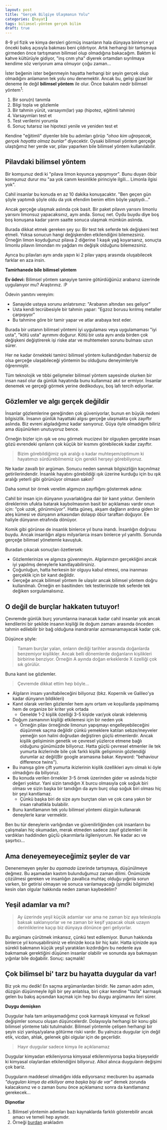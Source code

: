 ```yaml
---
layout: post
title: "Gerçek Bilgiye Ulaşmanın Yolu"
categories: [hayat]
tags: bilimsel-yöntem gerçek bilim
draft: true
---
```


8-9 yıl fizik ve kimya dersleri görmüş insanların hala dünyaya binlerce yıl önceki bakış açısıyla bakması beni çıldırtıyor. Artık herhangi bir tartışmaya girmeden önce tartışmanın bilimsel olup olmadığına bakacağım. Baktım ki kahve kültürüyle gidiyor, "inş cnm yha" diyerek ortamdan sıyrılmaya kendime söz veriyorum ama olmuyor çoğu zaman...

İster beğenin ister beğenmeyin hayatta herhangi bir şeyin gerçek olup olmadığını anlamanın tek yolu onu denemektir. Ancak bu, gelişi güzel bir deneme ile değil **bilimsel yöntem** ile olur. Önce bakalım nedir bilimsel yöntem<sup>1</sup>:

1. Bir soru(n) tanımla
2. Bilgi topla ve gözlemle
3. Bir tahmin yürüt, varsayım(lar) yap (hipotez, eğitimli tahmin)
4. Varsayımları test et
5. Test verilerini yorumla
6. Sonuç tutarsız ise hipotezi yenile ve yeniden test et

Kendine "eğitimli" diyenler bile bu adımları görüp *"ohoo kim uğraşacak, gerçek hayatta olmaz bunlar"* diyecektir. Oysaki bilimsel yöntem gerçeğe ulaştığımız her yerde var, pilav yaparken bile bilimsel yöntem kullanılabilir.

Pilavdaki bilimsel yöntem
-------------------------

Bir komşunuz dedi ki "pilava limon koyunca yapışmıyor". Bunu duyan öbür komşunuz durur mu "aa yok canım kesinlikle pirinciyle ilgili... Limonla ilgisi yok".

Cahil insanlar bu konuda en az 10 dakika konuşacaktır. "Ben geçen gün şöyle yaptımdı şöyle oldu da yok efendim benim eltim böyle yaptıydı..."

Ancak gerçeğe ulaşmak aslında çok basit. Bir paket pilavın yarısını limonlu yarısını limonsuz yapacaksınız, aynı anda. Sonuç net. Oydu buydu diye boş boş konuşana kadar yarım saatte sonuca ulaşmak mümkün aslında.

Burada dikkat etmek gereken şey şu: Bir test tek seferde tek değişkeni test etmeli. Yoksa sonucun hangi değişkenden etkilendiğini bilemezsiniz. Örneğin limon koyduğunuz pilava 2 diğerine 1 kaşık yağ koyarsanız, sonuçta limonlu pilavın limondan mı yağdan mı değişik olduğunu bilemezsiniz.

Ayrıca bu pilavları aynı anda yapın ki 2 pilav yapış arasında oluşabilecek farklar en aza insin. 

**Tamirhanede bile bilimsel yöntem**

**Ev ödevi:** Bilimsel yöntem sanayiye tamire götürdüğünüz arabanız üzerinde uygulanıyor mu? Araştırınız. :P

Ödevin yanıtını vereyim:

* Sanayide ustaya sorunu anlatırsınız: "Arabanın altından ses geliyor"
* Usta kendi tecrübesiyle bir tahmin yapar: "Egzoz borusu kırılmış metaller çarpışıyor"
* Bu tahmine göre bir tamir yapar ve atlar arabaya test eder.

Burada bir ustanın bilimsel yöntemi iyi uygulaması veya uygulamaması "iyi usta", "kötü usta" ayrımını doğurur. Kötü bir usta aynı anda birden çok değişkeni değiştirerek işi riske atar ve muhtemelen sorunu bulması uzun sürer.

Her ne kadar örnekteki tamirci bilimsel yöntem kullandığından habersiz de olsa gerçeğe ulaşabileceği yöntemin bu olduğunu deneyimleriyle öğrenmiştir.

Tüm teknolojik ve tıbbi gelişmeler bilimsel yöntem sayesinde olurken bir insan nasıl olur da günlük hayatında bunu kullanmaz akıl sır ermiyor. İnsanlar denemek ve gerçeği görmek yerine dedikoduyu, boş lafı tercih ediyorlar.

Gözlemler ve algı gerçek değildir
---------------------------------

İnsanlar gözlemlerine gereğinden çok güveniyorlar, bunun en büyük nedeni bilgisizlik. İnsanın günlük hayattaki algısı gerçeğe ulaşmakta çok zayıftır aslında. Biz evreni algıladığımız kadar sanıyoruz. Güya öyle olmadığını biliriz ama düşünürken unutuyoruz bence.

Örneğin bizler için ışık ve onu görmek mucizevi bir olguyken gerçekte insan gözü evrendeki ışınların çok küçük bir kısmını görebilecek kadar zayıftır.

> Bizim görebildiğimiz ışık aralığı o kadar muhteşem/optimum ki hayatımızı sürdürebilmemiz için gerekli herşeyi görebiliyoruz.

Ne kadar zavallı bir argüman. Sonucu neden sanmak bilgisizliğin kaçınılmaz getirilerindendir. İnsanlık hayatını görebildiği ışık üzerine kurduğu için bu ışık aralığı yeterli gibi görünüyor olmasın sakın?

Daha somut bir örnek verelim algımızın zayıflığını göstermek adına:

Cahil bir insan için dünyanın yuvarlaklığına dair bir kanıt yoktur. Gemilerin direklerinin ufukta batarak kaybolmasının basit bir açıklaması vardır onun için: *"çok uzak, görünmüyor"*. Hatta güneş, akşam dağların ardına giden bir ateş kümesi ve dünyanın arkasından dolaşıp öbür taraftan doğuyor. Ee haliyle dünyanın etrafında dönüyor.

Komik gibi görünse de insanlık binlerce yıl buna inandı. İnsanlığın doğrusu buydu. Ancak insanlığın algısı milyarlarca insanı binlerce yıl yanılttı. Sonunda gerçeğe bilimsel yönetemle kavuştuk.

Buradan çıkacak sonuçları özetlersek:

* Gözlemlerinize ve algınıza güvenmeyin. Algılarınızın gerçekliğini ancak iyi yapılmış deneylerle kanıtlayabilirsiniz.
* Çoğunluğun, hatta herkesin bir olguyu kabul etmesi, ona inanması gerçeklik için bir kanıt değildir.
* Gerçeğe ancak bilimsel yöntem ile ulaşılır ancak bilimsel yöntem doğru kullanılmalı. Örneğin en basitinden: tek testlerinizde tek seferde tek değiken sorgulamalısınız.

O değil de burçlar hakkaten tutuyor!
------------------------------------

Çevremde günlük burç yorumlarına inanacak kadar cahil insanlar yok ancak kendilerini bir şekilde insanın kişiliği ile doğum zamanı arasında önceden tahmin edilebilir bir bağ olduğuna inandıranlar azımsanamayacak kadar çok.

Düşünce şöyle:

> Tamam burçlar yalan, onların dediği tarihler arasında doğanlarda benzemiyor kişilikler. Ancak belli dönemlerde doğanların kişilikleri birbirine benziyor. Örneğin A ayında doğan erkeklerde X özelliği çok sık görülür.

Buna kanıt ise gözlemler.

> Çevremde dikkat ettim hep böyle...

* Algıların insanı yanıltabileceğini biliyoruz (bkz. Kopernik ve Galileo'ya kadar dünyanın bildikleri)
* Kanıt olarak verilen gözlemler hem aynı ortam ve koşullarda yapılmamış hem de organize bir kriter yok ortada
    - Genelde 1-2 kişilik özelliği 3-5 kişide var/yok olarak irdelenmiş
* Doğum zamanının kişiliği etkilemesi için bir neden yok
    - Örneğin pilav örneğinde limonun yapışmayı engelleyebileceğini düşünmek saçma değildir çünkü yemeklere katılan sebze/meyveler yemeğin son halini doğrudan değiştiren güçlü etmenlerdir. Ancak kişilik gelişiminin genetik ve çevresel yüzlerce etmene bağlı olduğunu günümüzde biliyoruz. Hatta güçlü çevresel etmenler ile tek yumurta ikizlerinde bile çok farklı kişilik gelişiminin gözlendiği durumlar az değil(Bir google aramasına bakar. Keyword: "behaviour difference twins").
* Bu inanışa göre çift yumurta ikizlerinin kişilik özellikleri aynı olmalı ki öyle olmadığını da biliyoruz. 
* Bu konuda verilen örnekler 3-5 örnek üzerinden gider ve aslında hiçbir değeri yoktur. Yani sizin tanıdığın X burcu olmasıyla çok soğuk biri olması ve sizin başka bir tanıdığın da aynı burç olup soğuk biri olması hiç bir şeyi kanıtlamaz.
    - Çünkü başka biri de size aynı burçtan olan ve çok cana yakın bir insan rahatlıkla bulabilir.
* Bunu kanıtlamanın tek yolu bilimsel yöntemi düzgün kullanarak deneylerle karar vermektir.

Ben bu tür deneylerin varlığından ve güvenilirliğinden çok insanların bu çalışmaları hiç okumadan, merak etmeden sadece zayıf gözlemleri ile vardıkları haddinden güçlü çıkarımlarla ilgileniyorum. Ne kadar acı ve şaşırtıcı...

Ama deneyemeyeceğimiz şeyler de var
-----------------------------------

Denenemeyen şeyler *bu aşamada* üzerinde tartışmaya, düşünülmeye değmez. Bu aşamadan kastım bulunduğumuz zaman dilimi. Önümüzde çözülmesi gereken ve insanlığın zavallıca muhtaç olduğu yığınla sorun varken, bir getirisi olmayan ve sonuca varılamayacağı (şimdiki bilgimizle) kesin olan olgular hakkında neden zaman kaybedelim?

Yeşil adamlar va mı?
-----------------------

> Ay üzerinde yeşil küçük adamlar var ama ne zaman biz aya teleskopla baksak saklanıyorlar ve ne zaman bir keşif yapacak olsak uzayın derinliklerine kaçıp biz dünyaya dönünce geri geliyorlar. 

Bu argümanı çürütmek imkansız, çünkü test edilemiyor. Bunun hakkında binlerce yıl konuşabilirsiniz ve elinizde koca bir hiç kalır. Hatta içinizde aya sürekli bakmanın küçük yeşil yaratıkları kızdırdığını bu nedenle aya bakmamak gerektiğini düşünen insanlar olabilir ve sonunda aya bakmayan yığınlar bile doğabilir. Sonuç: saçmalık!

Çok bilimsel bi' tarz bu hayatta duygular da var!
------------------------------------------------

Biz yok mu dedik! En saçma argümanlardan biridir. Ne zaman adım adım, düzgün düşünmeyle ilgili bir şey anlatılsa, biri çıkar kendine "fazla" karmaşık gelen bu bakış açısından kaçmak için hep bu duygu argümanını ileri sürer.

**Duygu demişken**

Duygular hala tam anlayamadığımız çook karmaşık kimyasal ve fiziksel değişimler sonucu oluşan düşüncelerdir. Dolayısıyla herhangi bir konu gibi bilimsel yönteme tabi tutulmalıdır. Bilimsel yöntemle çelişen herhangi bir şeyin sizi yanlışa/yalana götürme riski vardır. Bu yalnızca duygular için değil etik, vicdan, ahlak, gelenek gibi olgular için de geçerlidir.

> Hayır duygular sadece kimya ile açıklanamaz

Duygular kimyadan etkileniyorsa kimyasal etkilenmiyorsa başka bişeyseldir ki kimyasal olaylardan etkilendiğini biliyoruz. Alkol alınca duyguların değişimi çok bariz.

Duyguların maddesel olmadığını idda ediyorsanız mecburen bu aşamada *"duyguları kimya da etkiliyor ama başka bişi de var"* demek zorunda kalacaksınız ve o zaman bunu önce açıklamanız sonra da kanıtlamanız gerekecek...

**Dipnotlar**

1. Bilimsel yöntemin adımları bazı kaynaklarda farklılı gösterebilir ancak amacı ve temeli hep aynıdır.
2. Örneği [burdan](http://physics.ucr.edu/~wudka/Physics7/Notes_www/node6.html#SECTION02121000000000000000) arakladım
